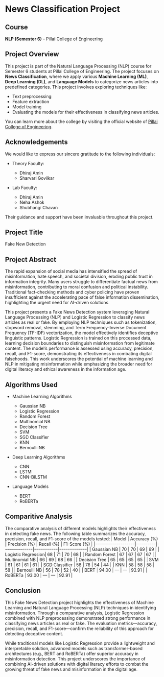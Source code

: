 # News Classification Project

## Course
**NLP (Semester 6)** - Pillai College of Engineering

## Project Overview
This project is part of the Natural Language Processing (NLP) course for Semester 6 students at Pillai College of Engineering. The project focuses on **News Classification**, where we apply various **Machine Learning (ML)**, **Deep Learning (DL)**, and **Language Models** to categorize news articles into predefined categories. This project involves exploring techniques like:
- Text preprocessing
- Feature extraction
- Model training
- Evaluating the models for their effectiveness in classifying news articles.

You can learn more about the college by visiting the official website of [Pillai College of Engineering](http://www.pce.ac.in/).

## Acknowledgements
We would like to express our sincere gratitude to the following individuals:

- Theory Faculty:
  - Dhiraj Amin
  - Sharvari Govilkar

- Lab Faculty:
  - Dhiraj Amin
  - Neha Ashok
  - Shubhangi Chavan

Their guidance and support have been invaluable throughout this project.

## Project Title
Fake New Detection

## Project Abstract
The rapid expansion of social media has intensified the spread of misinformation, hate speech, and societal division, eroding public trust in information integrity. Many users struggle to differentiate factual news from misinformation, contributing to moral confusion and political instability. Traditional fact-checking methods and cyber policing have proven insufficient against the accelerating pace of false information dissemination, highlighting the urgent need for AI-driven solutions.

This project presents a Fake News Detection system leveraging Natural Language Processing (NLP) and Logistic Regression to classify news articles as real or fake. By employing NLP techniques such as tokenization, stopword removal, stemming, and Term Frequency-Inverse Document Frequency (TF-IDF) vectorization, the model effectively identifies deceptive linguistic patterns. Logistic Regression is trained on this processed data, learning decision boundaries to distinguish misinformation from legitimate content. The model’s performance is assessed using accuracy, precision, recall, and F1-score, demonstrating its effectiveness in combating digital falsehoods. This work underscores the potential of machine learning and NLP in mitigating misinformation while emphasizing the broader need for digital literacy and ethical awareness in the information age.

## Algorithms Used

- Machine Learning Algorithms
  - Gaussian NB  
  - Logistic Regression  
  - Random Forest  
  - Multinomial NB  
  - Decision Tree  
  - SVM  
  - SGD Classifier  
  - KNN  
  - Bernoulli NB  

- Deep Learning Algorithms
  - CNN  
  - LSTM  
  - CNN-BiLSTM  

- Language Models
  - BERT  
  - RoBERTa  


## Comparitive Analysis
The comparative analysis of different models highlights their effectiveness in detecting fake news. The following table summarizes the accuracy, precision, recall, and F1-score of the models tested:
| Model              | Accuracy  (%) | Precision (%) | Recall (%) | F1-Score (%) |
|--------------------|----------|---------------|------------|--------------|
| Gaussian NB        | 70      | 70            | 69         | 69           |
| Logistic Regression| 68      | 71            | 70         | 68           |
| Random Forest      | 67      | 67            | 67         | 67           |
| Multinomial NB     | 66      | 69            | 68         | 66           |
| Decision Tree      | 65      | 65            | 65         | 65           |
| SVM                | 61      | 61            | 61         | 61           |
| SGD Classifier     | 58      | 78            | 54         | 44           |
| KNN                | 58      | 58            | 58         | 58           |
| Bernoulli NB       | 56      | 78            | 52         | 40           |
| BERT             | 94.00       | —           | —          | 93.91       |
| RoBERTa          | 93.00       | —           | —          | 92.91       |


## Conclusion

This Fake News Detection project highlights the effectiveness of Machine Learning and Natural Language Processing (NLP) techniques in identifying misinformation. Through a comparative analysis, Logistic Regression combined with NLP preprocessing demonstrated strong performance in classifying news articles as real or fake. The evaluation metrics—accuracy, precision, recall, and F1-score—confirm the reliability of this approach for detecting deceptive content.  

While traditional models like Logistic Regression provide a lightweight and interpretable solution, advanced models such as transformer-based architectures (e.g., BERT and RoBERTa) offer superior accuracy in misinformation detection. This project underscores the importance of combining AI-driven solutions with digital literacy efforts to combat the growing threat of fake news and misinformation in the digital age.
